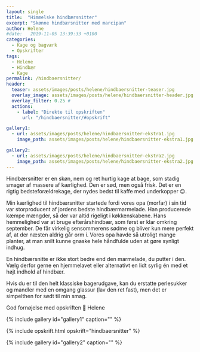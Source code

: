 ```yaml
---
layout: single
title:  "Himmelske hindbærsnitter"
excerpt: "Skønne hindbærsnitter med marcipan"
author: Helene
#date:   2019-11-05 13:39:33 +0100
categories:  
  - Kage og bagværk
  - Opskrifter  
tags: 
  - Helene
  - Hindbær
  - Kage
permalink: /hindbaersnitter/
header:
  teaser: assets/images/posts/helene/hindbaersnitter-teaser.jpg
  overlay_image: assets/images/posts/helene/hindbaersnitter-header.jpg
  overlay_filter: 0.25 # 
  actions:
    - label: "Direkte til opskriften"
      url: "/hindbaersnitter/#opskrift"

gallery1:
  - url: assets/images/posts/helene/hindbaersnitter-ekstra1.jpg
    image_path: assets/images/posts/helene/hindbaersnitter-ekstra1.jpg

gallery2:
  - url: assets/images/posts/helene/hindbaersnitter-ekstra2.jpg
    image_path: assets/images/posts/helene/hindbaersnitter-ekstra2.jpg
---
```


Hindbærsnitter er en skøn, nem og ret hurtig kage at bage, som stadig smager af massere af kærlighed. Den er sød, men også frisk.
Det er en rigtig bedsteforældrekage, der nydes bedst til kaffe med underkopper :wink:.

Min kærlighed til hindbærsnitter startede fordi vores opa (morfar) i sin tid var storproducent af jordens bedste hindbærmarmelade. Han producerede kæmpe mængder, så der var altid rigeligt i køkkenskabene. Hans hemmelighed var at bruge efterårshindbær, som først er klar omkring september. De får virkelig sensommerens sødme og bliver kun mere perfekt af, at der næsten aldrig går orm i. Vores opa havde så utroligt mange planter, at man snilt kunne gnaske hele håndfulde uden at gøre synligt indhug.

En hindbærsnitte er ikke stort bedre end den marmelade, du putter i den. Vælg derfor gerne en hjemmelavet eller alternativt en lidt syrlig én med et højt indhold af hindbær.

Hvis du er til den helt klassiske bagerudgave, kan du erstatte perlesukker og mandler med en omgang glassur (lav den ret fast), men det er simpelthen for sødt til min smag.

God fornøjelse med opskriften :blossom:
Helene

{% include gallery id="gallery1"  caption="" %}

{% include opskrift.html opskrift="hindbaersnitter" %}

{% include gallery id="gallery2"  caption="" %}